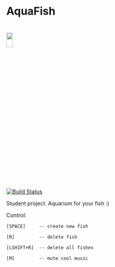 # AquaFish
# <img src="https://worldvectorlogo.com/logos/python-3.svg" width="18%" height="10%" alt="" /> 
[![Build Status](https://travis-ci.org/RustamSultanov/AquaFish.svg?branch=master)](https://travis-ci.org/RustamSultanov/AquaFish)

Student project. Aquarium for your fish :)

Control:

    [SPACE]     -- create new fish
    
    [R]         -- delete fish
    
    [LSHIFT+R]  -- delete all fishes
    
    [M]         -- mute cool music

